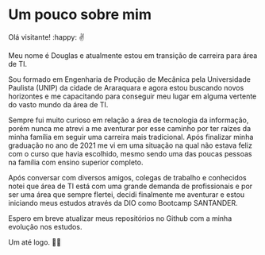 # Um pouco sobre mim

Olá visitante! :happy: :v:

Meu nome é Douglas e atualmente estou em transição de carreira para área de TI.

Sou formado em Engenharia de Produção de Mecânica pela Universidade Paulista (UNIP) da cidade de Araraquara e agora estou buscando novos horizontes e me capacitando para conseguir meu lugar em alguma vertente do vasto mundo da área de TI. 

Sempre fui muito curioso em relação a área de tecnologia da informação, porém nunca me atrevi a me aventurar por esse caminho por ter raízes da minha família em seguir uma carreira mais tradicional. Após finalizar minha graduação no ano  de 2021 me vi em uma situação na qual não estava feliz  com o curso que havia escolhido, mesmo sendo uma das poucas pessoas na família com ensino superior completo.

Após conversar com diversos amigos, colegas de trabalho e conhecidos notei que área de TI está com uma grande demanda de profissionais e por ser uma área que sempre flertei, decidi finalmente me aventurar e estou iniciando meus estudos através da DIO como Bootcamp SANTANDER.

Espero em breve atualizar meus repositórios no Github com a minha evolução nos estudos.

Um até logo. :raising_hand_man:
